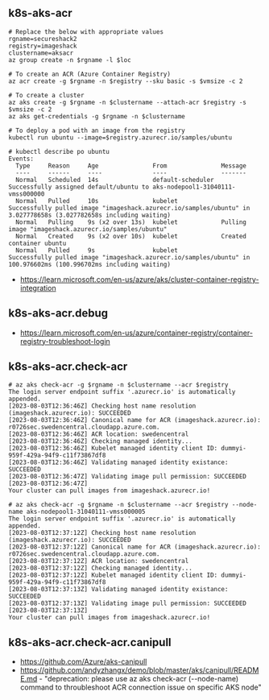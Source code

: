 ## k8s-aks-acr

```
# Replace the below with appropriate values
rgname=secureshack2
registry=imageshack
clustername=aksacr
az group create -n $rgname -l $loc
```

```
# To create an ACR (Azure Container Registry)
az acr create -g $rgname -n $registry --sku basic -s $vmsize -c 2

# To create a cluster
az aks create -g $rgname -n $clustername --attach-acr $registry -s $vmsize -c 2
az aks get-credentials -g $rgname -n $clustername

# To deploy a pod with an image from the registry
kubectl run ubuntu --image=$registry.azurecr.io/samples/ubuntu
```

```
# kubectl describe po ubuntu
Events:
  Type     Reason     Age               From               Message
  ----     ------     ----              ----               -------
  Normal   Scheduled  14s               default-scheduler  Successfully assigned default/ubuntu to aks-nodepool1-31040111-vmss000000
  Normal   Pulled     10s               kubelet            Successfully pulled image "imageshack.azurecr.io/samples/ubuntu" in 3.027778658s (3.027782658s including waiting)
  Normal   Pulling    9s (x2 over 13s)  kubelet            Pulling image "imageshack.azurecr.io/samples/ubuntu"
  Normal   Created    9s (x2 over 10s)  kubelet            Created container ubuntu
  Normal   Pulled     9s                kubelet            Successfully pulled image "imageshack.azurecr.io/samples/ubuntu" in 100.976602ms (100.996702ms including waiting)
```

- https://learn.microsoft.com/en-us/azure/aks/cluster-container-registry-integration

## k8s-aks-acr.debug

- https://learn.microsoft.com/en-us/azure/container-registry/container-registry-troubleshoot-login
  
## k8s-aks-acr.check-acr

```
# az aks check-acr -g $rgname -n $clustername --acr $registry
The login server endpoint suffix '.azurecr.io' is automatically appended.
[2023-08-03T12:36:46Z] Checking host name resolution (imageshack.azurecr.io): SUCCEEDED
[2023-08-03T12:36:46Z] Canonical name for ACR (imageshack.azurecr.io): r0726sec.swedencentral.cloudapp.azure.com.
[2023-08-03T12:36:46Z] ACR location: swedencentral
[2023-08-03T12:36:46Z] Checking managed identity...
[2023-08-03T12:36:46Z] Kubelet managed identity client ID: dummyi-959f-429a-94f9-c11f73867df8
[2023-08-03T12:36:46Z] Validating managed identity existance: SUCCEEDED
[2023-08-03T12:36:47Z] Validating image pull permission: SUCCEEDED
[2023-08-03T12:36:47Z]
Your cluster can pull images from imageshack.azurecr.io!

# az aks check-acr -g $rgname -n $clustername --acr $registry --node-name aks-nodepool1-31040111-vmss000005
The login server endpoint suffix '.azurecr.io' is automatically appended.
[2023-08-03T12:37:12Z] Checking host name resolution (imageshack.azurecr.io): SUCCEEDED
[2023-08-03T12:37:12Z] Canonical name for ACR (imageshack.azurecr.io): r0726sec.swedencentral.cloudapp.azure.com.
[2023-08-03T12:37:12Z] ACR location: swedencentral
[2023-08-03T12:37:12Z] Checking managed identity...
[2023-08-03T12:37:12Z] Kubelet managed identity client ID: dummyi-959f-429a-94f9-c11f73867df8
[2023-08-03T12:37:13Z] Validating managed identity existance: SUCCEEDED
[2023-08-03T12:37:13Z] Validating image pull permission: SUCCEEDED
[2023-08-03T12:37:13Z]
Your cluster can pull images from imageshack.azurecr.io!
```

## k8s-aks-acr.check-acr.canipull

- https://github.com/Azure/aks-canipull
- https://github.com/andyzhangx/demo/blob/master/aks/canipull/README.md - "deprecation: please use az aks check-acr (--node-name) command to throubleshoot ACR connection issue on specific AKS node"
